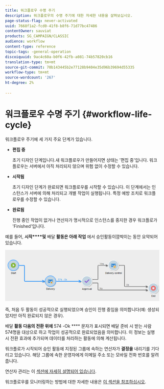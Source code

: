 ```yaml
---
title: 워크플로우 수명 주기
description: 워크플로우의 수명 주기에 대한 자세한 내용을 살펴보십시오.
page-status-flag: never-activated
uuid: 7668f1a2-fcd0-41f8-b8f6-71d77bc47486
contentOwner: sauviat
products: SG_CAMPAIGN/CLASSIC
audience: workflow
content-type: reference
topic-tags: -general-operation
discoiquuid: 9ac4c60a-b0f6-42fb-a081-74b57820cb16
translation-type: tm+mt
source-git-commit: 70b143445b2e77128b9404e35d96b39694d55335
workflow-type: tm+mt
source-wordcount: '267'
ht-degree: 2%

---
```



# 워크플로우 수명 주기 {#workflow-life-cycle}

워크플로우 주기에 세 가지 주요 단계가 있습니다.

* **편집 중**

   초기 디자인 단계입니다.새 워크플로우가 만들어지면 상태는 &#39;편집 중&#39;입니다. 워크플로우는 서버에서 아직 처리되지 않으며 위험 없이 수정할 수 있습니다.

* **시작됨**

   초기 디자인 단계가 완료되면 워크플로우를 시작할 수 있습니다. 이 단계에서는 인스턴스가 서버에 의해 처리되고 개별 작업이 실행됩니다. 특정 예방 조치로 워크플로우를 수정할 수 있습니다.

* **완료됨**

   진행 중인 작업이 없거나 연산자가 명시적으로 인스턴스를 중지한 경우 워크플로가 &#39;Finished&#39;입니다.

예를 들어, **시작****및** 배달 **활동은 아래 작업** 에서 승인활동이깜박이는 동안 요약되어 있습니다.

![](assets/new-workflow-6.png)

즉, 처음 두 활동이 성공적으로 실행되었으며 승인이 진행 중임을 의미합니다(예: 생성되었지만 아직 완료되지 않은 경우).

배달 **활동 다음의 전환 위에** 574 -Ok **** 문자가 표시되면 배달 준비 시 받는 사람 574명을 대상으로 하고 작업이 성공적으로 완료되었음을 의미합니다. 이 정보는 실행 시 전환 효과에 추가되며 데이터를 처리하는 활동에 의해 계산됩니다.

워크플로가 시작되어 승인 활동에 지정된 그룹에 속하는 연산자가 **결정을** 내리기를 기다리고 있습니다. 해당 그룹에 속한 운영자에게 이메일 주소 또는 모바일 전화 번호를 알려 줍니다.

연산자 관리는 이 [섹션에 자세히 설명되어 있습니다](../../platform/using/access-management.md).

워크플로우를 모니터링하는 방법에 대한 자세한 내용은 [이 섹션을 참조하십시오](../../workflow/using/monitoring-workflow-execution.md).
